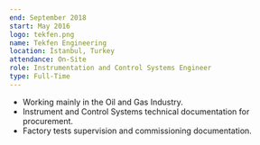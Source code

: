 ```yaml
---
end: September 2018
start: May 2016
logo: tekfen.png
name: Tekfen Engineering
location: İstanbul, Turkey
attendance: On-Site
role: Instrumentation and Control Systems Engineer
type: Full-Time
---
```


- Working mainly in the Oil and Gas Industry.
- Instrument and Control Systems technical documentation for procurement.
- Factory tests supervision and commissioning documentation.
